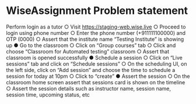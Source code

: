 # WiseAssignment Problem statement

Perform login as a tutor
○ Visit https://staging-web.wise.live
○ Proceed to login using phone number
○ Enter the phone number (+911111100000) and OTP (0000)
○ Assert that the institute name “Testing Institute” is showing up
● Go to the classroom
○ Click on “Group courses” tab
○ Click and choose “Classroom for Automated testing” classroom
○ Assert that classroom is opened successfully
● Schedule a session
○ Click on “Live sessions” tab and click on “Schedule sessions”
○ On the scheduling UI, on the left side, click on “Add session” and choose the
time to schedule a session for today at 10pm
○ Click to “create”
● Assert the session
○ On the classroom home screen assert that sessions card is shown on the
timeline
○ Assert the session details such as instructor name, session name, session
time, upcoming status, etc
